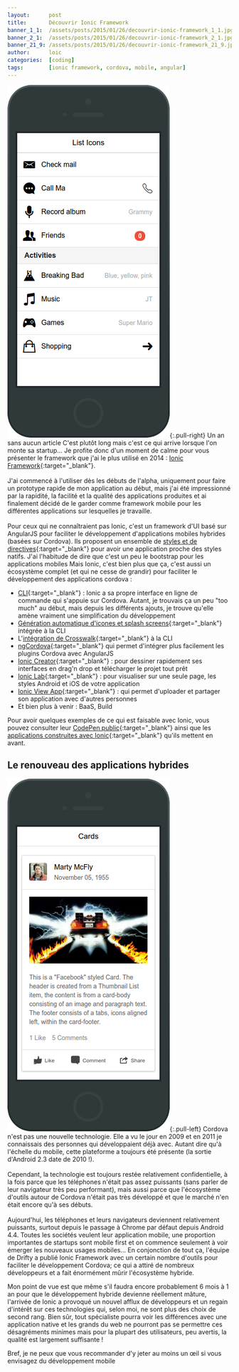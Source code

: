 ```yaml
---
layout:      post
title:       Découvrir Ionic Framework
banner_1_1:  /assets/posts/2015/01/26/decouvrir-ionic-framework_1_1.jpg
banner_2_1:  /assets/posts/2015/01/26/decouvrir-ionic-framework_2_1.jpg
banner_21_9: /assets/posts/2015/01/26/decouvrir-ionic-framework_21_9.jpg
author:      loic
categories:  [coding]
tags:        [ionic framework, cordova, mobile, angular]
---
```


![Ionic list](/assets/posts/2015/01/26/ionic_list.png){:.pull-right}
Un an sans aucun article <i class="emoji sad"></i> C'est plutôt long mais c'est ce qui arrive lorsque l'on monte sa startup...
Je profite donc d'un moment de calme pour vous présenter le framework que j'ai le plus utilisé en 2014 : [Ionic Framework](https://ionicframework.com){:target="_blank"}.<br>
<br>
J'ai commencé à l'utiliser dès les débuts de l'alpha, uniquement pour faire un prototype rapide de mon application au début, mais j'ai été impressionné par la rapidité,
la facilité et la qualité des applications produites et ai finalement décidé de le garder comme framework mobile pour les différentes applications sur lesquelles je travaille.<br>
<br>
Pour ceux qui ne connaîtraient pas Ionic, c'est un framework d'UI basé sur AngularJS pour faciliter le développement d'applications mobiles hybrides (basées sur Cordova).
Ils proposent un ensemble de [styles et de directives](https://ionicframework.com/docs/components){:target="_blank"} pour avoir une application proche des styles natifs.
J'ai l'habitude de dire que c'est un peu le bootstrap pour les applications mobiles <i class="emoji smile"></i> Mais Ionic, c'est bien plus que ça, c'est aussi un écosystème complet
(et qui ne cesse de grandir) pour faciliter le développement des applications cordova :

- [CLI](https://blog.ionicframework.com/live-reload-all-things-ionic-cli/){:target="_blank"} : Ionic a sa propre interface en ligne de commande qui s'appuie sur Cordova.
Autant, je trouvais ça un peu "too much" au début, mais depuis les différents ajouts, je trouve qu'elle amène vraiment une simplification du développement
- [Génération automatique d'icones et splash screens](https://blog.ionicframework.com/automating-icons-and-splash-screens/){:target="_blank"} intégrée à la CLI
- L'[intégration de Crosswalk](https://blog.ionicframework.com/crosswalk-comes-to-ionic/){:target="_blank"} à la CLI
- [ngCordova](https://blog.ionicframework.com/moving-forward-with-ngcordova/){:target="_blank"} qui permet d'intégrer plus facilement les plugins Cordova avec AngularJS
- [Ionic Creator](https://blog.ionicframework.com/ionic-creator/){:target="_blank"} : pour dessiner rapidement ses interfaces en drag'n drop et télécharger le projet tout prêt
- [Ionic Lab](https://blog.ionicframework.com/ionic-lab/){:target="_blank"} : pour visualiser sur une seule page, les styles Android et iOS de votre application
- [Ionic View App](https://blog.ionicframework.com/view-app-is-alive/){:target="_blank"} : qui permet d'uploader et partager son application avec d'autres personnes
- Et bien plus à venir : BaaS, Build

Pour avoir quelques exemples de ce qui est faisable avec Ionic, vous pouvez consulter leur [CodePen public](https://codepen.io/ionic/pens/public/?grid_type=list){:target="_blank"}
ainsi que les [applications construites avec Ionic](https://showcase.ionicframework.com/apps/top){:target="_blank"} qu'ils mettent en avant.

## Le renouveau des applications hybrides

![Ionic card](/assets/posts/2015/01/26/ionic_card.png){:.pull-left}
Cordova n'est pas une nouvelle technologie. Elle a vu le jour en 2009 et en 2011 je connaissais des personnes qui développaient déjà avec.
Autant dire qu'à l'échelle du mobile, cette plateforme a toujours été présente (la sortie d'Android 2.3 date de 2010 !).<br>
<br>
Cependant, la technologie est toujours restée relativement confidentielle, à la fois parce que les téléphones n'était pas assez puissants
(sans parler de leur navigateur très peu performant), mais aussi parce que l'écosystème d'outils autour de Cordova n'était pas très développé
et que le marché n'en était encore qu'à ses débuts.<br>
<br>
Aujourd'hui, les téléphones et leurs navigateurs deviennent relativement puissants, surtout depuis le passage à Chrome par défaut depuis Android 4.4.
Toutes les sociétés veulent leur application mobile, une proportion importantes de startups sont mobile first et
on commence seulement à voir émerger les nouveaux usages mobiles... En conjonction de tout ça, l'équipe de Drifty a publié Ionic Framework
avec un certain nombre d'outils pour faciliter le développement Cordova; ce qui a attiré de nombreux développeurs et a fait énormément mûrir l'écosystème hybride.

Mon point de vue est que même s'il faudra encore probablement 6 mois à 1 an pour que le développement hybride devienne réellement mâture,
l'arrivée de Ionic a provoqué un nouvel afflux de développeurs et un regain d'intérêt sur ces technologies qui, selon moi, ne sont plus des choix de second rang.
Bien sûr, tout spécialiste pourra voir les différences avec une application native et les grands du web ne pourront pas se permettre ces désagréments minimes
mais pour la plupart des utilisateurs, peu avertis, la qualité est largement suffisante !

Bref, je ne peux que vous recommander d'y jeter au moins un œil si vous envisagez du développement mobile <i class="emoji happy"></i>
